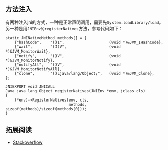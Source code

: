 ## 方法注入

有两种注入jni的方式，一种是正常声明调用，需要先`System.loadLibrary/load`。另一种是用`JNIEnv的registerNatives`方法，参考代码如下：

```
static JNINativeMethod methods[] = {
    {"hashCode",    "()I",                    (void *)&JVM_IHashCode},
    {"wait",        "(J)V",                   (void *)&JVM_MonitorWait},
    {"notify",      "()V",                    (void *)&JVM_MonitorNotify},
    {"notifyAll",   "()V",                    (void *)&JVM_MonitorNotifyAll},
    {"clone",       "()Ljava/lang/Object;",   (void *)&JVM_Clone},
};

JNIEXPORT void JNICALL
Java_java_lang_Object_registerNatives(JNIEnv *env, jclass cls)
{
    (*env)->RegisterNatives(env, cls,
                            methods, sizeof(methods)/sizeof(methods[0]));
}
```

## 拓展阅读

- [Stackoverflow](https://stackoverflow.com/questions/1010645/what-does-the-registernatives-method-do)